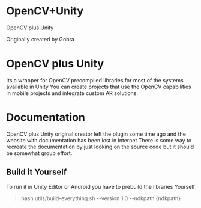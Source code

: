 # OpenCV+Unity
OpenCV plus Unity

Originally created by Gobra

# OpenCV plus Unity
Its a wrapper for OpenCV precompiled libraries for most of the systems available in Unity
You can create projects that use the OpenCV capabilities in mobile projects and integrate custom AR solutions.

# Documentation 
OpenCV plus Unity original creator left the plugin some time ago and the website with documentation has been lost in internet
There is some way to recreate the documentation by just looking on the source code but it should be somewhat group effort.

## Build it Yourself
To run it in Unity Editor or Android you have to prebuild the libraries Yourself

>
>  bash utils/build-everything.sh --version 1.0 --ndkpath {ndkpath}
